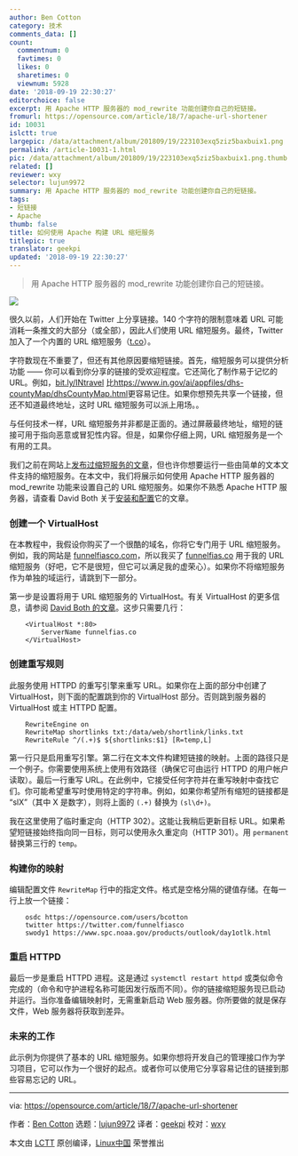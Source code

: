 ```yaml
---
author: Ben Cotton
category: 技术
comments_data: []
count:
  commentnum: 0
  favtimes: 0
  likes: 0
  sharetimes: 0
  viewnum: 5928
date: '2018-09-19 22:30:27'
editorchoice: false
excerpt: 用 Apache HTTP 服务器的 mod_rewrite 功能创建你自己的短链接。
fromurl: https://opensource.com/article/18/7/apache-url-shortener
id: 10031
islctt: true
largepic: /data/attachment/album/201809/19/223103exq5ziz5baxbuix1.png
permalink: /article-10031-1.html
pic: /data/attachment/album/201809/19/223103exq5ziz5baxbuix1.png.thumb.jpg
related: []
reviewer: wxy
selector: lujun9972
summary: 用 Apache HTTP 服务器的 mod_rewrite 功能创建你自己的短链接。
tags:
- 短链接
- Apache
thumb: false
title: 如何使用 Apache 构建 URL 缩短服务
titlepic: true
translator: geekpi
updated: '2018-09-19 22:30:27'
---
```



> 
> 用 Apache HTTP 服务器的 mod\_rewrite 功能创建你自己的短链接。
> 
> 
> 


![](/data/attachment/album/201809/19/223103exq5ziz5baxbuix1.png)


很久以前，人们开始在 Twitter 上分享链接。140 个字符的限制意味着 URL 可能消耗一条推文的大部分（或全部），因此人们使用 URL 缩短服务。最终，Twitter 加入了一个内置的 URL 缩短服务（[t.co](http://t.co)）。


字符数现在不重要了，但还有其他原因要缩短链接。首先，缩短服务可以提供分析功能 —— 你可以看到你分享的链接的受欢迎程度。它还简化了制作易于记忆的 URL。例如，[bit.ly/INtravel](http://bit.ly/INtravel) 比<https://www.in.gov/ai/appfiles/dhs-countyMap/dhsCountyMap.html>更容易记住。如果你想预先共享一个链接，但还不知道最终地址，这时 URL 缩短服务可以派上用场。。


与任何技术一样，URL 缩短服务并非都是正面的。通过屏蔽最终地址，缩短的链接可用于指向恶意或冒犯性内容。但是，如果你仔细上网，URL 缩短服务是一个有用的工具。


我们之前在网站上[发布过缩短服务的文章](https://opensource.com/article/17/3/url-link-shortener)，但也许你想要运行一些由简单的文本文件支持的缩短服务。在本文中，我们将展示如何使用 Apache HTTP 服务器的 mod\_rewrite 功能来设置自己的 URL 缩短服务。如果你不熟悉 Apache HTTP 服务器，请查看 David Both 关于[安装和配置](https://opensource.com/article/18/2/how-configure-apache-web-server)它的文章。


### 创建一个 VirtualHost


在本教程中，我假设你购买了一个很酷的域名，你将它专门用于 URL 缩短服务。例如，我的网站是 [funnelfiasco.com](http://funnelfiasco.com)，所以我买了 [funnelfias.co](http://funnelfias.co) 用于我的 URL 缩短服务（好吧，它不是很短，但它可以满足我的虚荣心）。如果你不将缩短服务作为单独的域运行，请跳到下一部分。


第一步是设置将用于 URL 缩短服务的 VirtualHost。有关 VirtualHost 的更多信息，请参阅 [David Both 的文章](https://opensource.com/article/18/3/configuring-multiple-web-sites-apache)。这步只需要几行：



```
    <VirtualHost *:80>
        ServerName funnelfias.co
    </VirtualHost>
```

### 创建重写规则


此服务使用 HTTPD 的重写引擎来重写 URL。如果你在上面的部分中创建了 VirtualHost，则下面的配置跳到你的 VirtualHost 部分。否则跳到服务器的 VirtualHost 或主 HTTPD 配置。



```
    RewriteEngine on
    RewriteMap shortlinks txt:/data/web/shortlink/links.txt
    RewriteRule ^/(.+)$ ${shortlinks:$1} [R=temp,L]
```

第一行只是启用重写引擎。第二行在文本文件构建短链接的映射。上面的路径只是一个例子。你需要使用系统上使用有效路径（确保它可由运行 HTTPD 的用户帐户读取）。最后一行重写 URL。在此例中，它接受任何字符并在重写映射中查找它们。你可能希望重写时使用特定的字符串。例如，如果你希望所有缩短的链接都是 “slX”（其中 X 是数字），则将上面的 `(.+)` 替换为 `(sl\d+)`。


我在这里使用了临时重定向（HTTP 302）。这能让我稍后更新目标 URL。如果希望短链接始终指向同一目标，则可以使用永久重定向（HTTP 301）。用 `permanent` 替换第三行的 `temp`。


### 构建你的映射


编辑配置文件 `RewriteMap` 行中的指定文件。格式是空格分隔的键值存储。在每一行上放一个链接：



```
    osdc https://opensource.com/users/bcotton
    twitter https://twitter.com/funnelfiasco
    swody1 https://www.spc.noaa.gov/products/outlook/day1otlk.html
```

### 重启 HTTPD


最后一步是重启 HTTPD 进程。这是通过 `systemctl restart httpd` 或类似命令完成的（命令和守护进程名称可能因发行版而不同）。你的链接缩短服务现已启动并运行。当你准备编辑映射时，无需重新启动 Web 服务器。你所要做的就是保存文件，Web 服务器将获取到差异。


### 未来的工作


此示例为你提供了基本的 URL 缩短服务。如果你想将开发自己的管理接口作为学习项目，它可以作为一个很好的起点。或者你可以使用它分享容易记住的链接到那些容易忘记的 URL。




---


via: <https://opensource.com/article/18/7/apache-url-shortener>


作者：[Ben Cotton](https://opensource.com/users/bcotton) 选题：[lujun9972](https://github.com/lujun9972) 译者：[geekpi](https://github.com/geekpi) 校对：[wxy](https://github.com/wxy)


本文由 [LCTT](https://github.com/LCTT/TranslateProject) 原创编译，[Linux中国](https://linux.cn/) 荣誉推出
